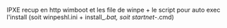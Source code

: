IPXE recup en http wimboot et les file de winpe + le script pour auto exec l'install
(soit winpeshl.ini + install_*.bat, soit startnet-*.cmd)
